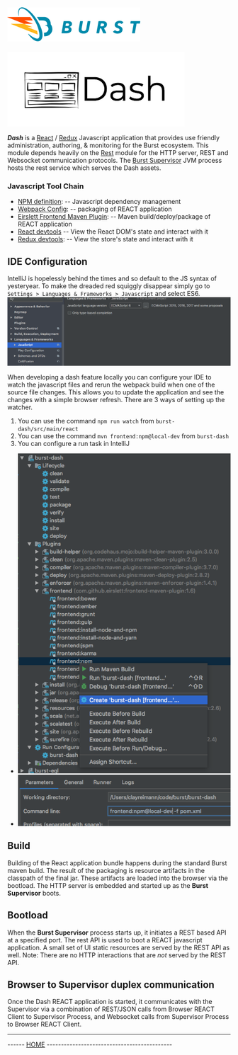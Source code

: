 ![Burst](../documentation/burst_h_small.png "")
--

![](./doc/dash.png "")

___Dash___ is a  [React](https://reactjs.org/) / [Redux](https://redux.js.org/)
Javascript application that provides use friendly administration,
authoring, & monitoring for the Burst ecosystem.
This module depends heavily on the [Rest](../burst-rest/readme.md) module
for the HTTP server, REST and Websocket communication protocols. The
[Burst Supervisor](../burst-supervisor/readme.md) JVM process hosts the rest service
which serves the Dash assets.

### Javascript Tool Chain
* [NPM definition](src/main/react/package.json):
-- Javascript dependency management
* [Webpack Config](src/main/react/webpack.config.js):
-- packaging of REACT application
* [Eirslett Frontend Maven Plugin](https://github.com/eirslett/frontend-maven-plugin):
-- Maven build/deploy/package of REACT application
* [React devtools](https://github.com/facebook/react-devtools)
-- View the React DOM's state and interact with it
* [Redux devtools](https://github.com/zalmoxisus/redux-devtools-extension):
-- View the store's state and interact with it

## IDE Configuration
IntelliJ is hopelessly behind the times and so default to the JS syntax of yesteryear.
To make the dreaded red squiggly disappear simply go to `Settings > Languages & Frameworks > Javascript`
and select ES6.
![](./doc/es6.png)

When developing a dash feature locally you can configure your IDE to watch the javascript files and
rerun the webpack build when one of the source file changes. This allows you to update the application
and see the changes with a simple browser refresh. There are 3 ways of setting up the watcher.
1. You can use the command `npm run watch` from `burst-dash/src/main/react`
1. You can use the command `mvn frontend:npm@local-dev` from `burst-dash`
1. You can configure a run task in IntelliJ
* ![](./doc/run-config-1.png)
* ![](./doc/run-config-2.png)

## Build
Building of the React application bundle happens during the standard
Burst maven build. The result of the packaging is resource artifacts in the
classpath of the final jar. These artifacts are loaded into the browser
via the bootload. The HTTP server is embedded and started up as the
__Burst Supervisor__ boots.

## Bootload
When the __Burst Supervisor__  process starts up, it
initiates a REST based API at a specified port. The rest API is used
to boot a REACT javascript application. A small set of UI static resources
are served by the REST API as well. Note: There are no HTTP interactions
that are *not* served by the REST API.

## Browser to Supervisor duplex communication
Once the Dash REACT application is started, it communicates with the
Supervisor via a combination of REST/JSON calls from Browser REACT Client to Supervisor Process, and
Websocket calls from Supervisor Process to Browser REACT Client.


---
------ [HOME](../readme.md) --------------------------------------------
